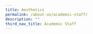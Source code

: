 ```yaml
---
title: Aesthetics
permalink: /about-us/academic-staff/
description: ""
third_nav_title: Academic Staff
---
```

